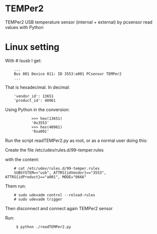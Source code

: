 # TEMPer2
TEMPer2 USB temperature sensor (internal + external) by pcsensor read values with Python

# Linux setting
With # lsusb I get:

        ...
        Bus 001 Device 011: ID 3553:a001 PCsensor TEMPer2
        ...
That is hexadecimal. In decimal:

        'vendor_id': 13651
        'product_id': 40961

Using Python in the conversion:

                >>> hex(13651)
                '0x3553'
                >>> hex(40961)
                '0xa001'

Run the script readTEMPer2.py as root, or as a normal user doing this:

Create the file /etc/udev/rules.d/99-temper.rules

with the content:

        # cat /etc/udev/rules.d/99-temper.rules
        SUBSYSTEM=="usb", ATTRS{idVendor}=="3553", ATTRS{idProduct}=="a001", MODE="0666"

Them run:

        # sudo udevadm control --reload-rules
        # sudo udevadm trigger

Then disconnect and connect again TEMPer2 sensor

Run:

         $ python ./readTEMPer2.py
         
